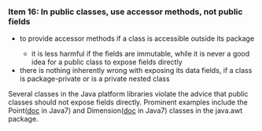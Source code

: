 ### Item 16: In public classes, use accessor methods, not public fields

<ul>
    <li>to provide accessor methods if a class is accessible outside its package</li>
    <ul>
        <li>it is less harmful if the fields are immutable, while it is never a good idea for a public class to expose fields directly</li>
    </ul>
    <li>there is nothing inherently wrong with exposing its data fields, if a class is package-private or is a private nested class</li>
</ul>

Several classes in the Java platform libraries violate the advice that public classes should not expose fields directly. Prominent examples include the Point([doc](https://docs.oracle.com/javase/7/docs/api/java/awt/Point.html) in Java7) and Dimension([doc](https://docs.oracle.com/javase/7/docs/api/java/awt/Dimension.html) in Java7) classes in the java.awt package.